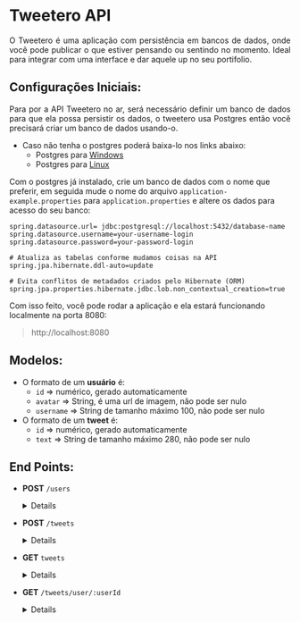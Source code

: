 # Tweetero API
<p align="justify">
    O Tweetero é uma aplicação com persistência em bancos de dados, onde você pode publicar o que estiver pensando ou sentindo no momento. Ideal para integrar com uma interface e dar aquele up no seu portifolio.
<p>

## Configurações Iniciais:

<p align="justify">
    Para por a API Tweetero no ar, será necessário definir um banco de dados para que ela possa persistir os dados, o tweetero usa Postgres então você precisará criar um banco de dados usando-o.

- Caso não tenha o postgres poderá baixa-lo nos links abaixo:
    - Postgres para [Windows](https://www.enterprisedb.com/downloads/postgres-postgresql-downloads)
    - Postgres para [Linux](https://www.postgresql.org/download/linux/#generic)

Com o postgres já instalado, crie um banco de dados com o nome que preferir, em seguida mude o nome do arquivo `application-example.properties` para `application.properties` e altere os dados para acesso do seu banco:

```
spring.datasource.url= jdbc:postgresql://localhost:5432/database-name
spring.datasource.username=your-username-login
spring.datasource.password=your-password-login

# Atualiza as tabelas conforme mudamos coisas na API
spring.jpa.hibernate.ddl-auto=update 

# Evita conflitos de metadados criados pelo Hibernate (ORM)
spring.jpa.properties.hibernate.jdbc.lob.non_contextual_creation=true
```
Com isso feito, você pode rodar a aplicação e ela estará funcionando localmente na porta 8080:

>http://localhost:8080 
<p>

## Modelos:

- O formato de um **usuário** é:
    - `id` ⇒ numérico, gerado automaticamente
    - `avatar` ⇒ String, é uma url de imagem, não pode ser nulo
    - `username` ⇒ String de tamanho máximo 100, não pode ser nulo
- O formato de um **tweet** é:
    - `id` ⇒ numérico, gerado automaticamente
    - `text` ⇒ String de tamanho máximo 280, não pode ser nulo

## End Points:

- **POST** `/users`

    <details>

    - Deve receber (pelo `body` da request) um parâmetro `username` e um `avatar`, contendo o username do usuário e a sua foto de avatar:
        
        ```java
        {
            username: "bobesponja",
        	avatar: "https://super.abril.com.br/wp-content/uploads/2020/09/04-09_gato_SITE.jpg?quality=70&strip=info"
        }
        ```
        
    - Por fim, retorna a mensagem  `status 201 (CREATED)` com o objeto que foi criado
        
        ```java
        {
        	id: 1,
            username: "bobesponja",
        	avatar: "https://super.abril.com.br/wp-content/uploads/2020/09/04-09_gato_SITE.jpg?quality=70&strip=info"
        }
        ```
        
    - Não pode criar um usuário com `username` repetido. Nesse caso, retorna status `409 (CONFLICT)`.
</details>


- **POST** `/tweets`

    <details>

    - Deve receber (pelo body da request), os parâmetros `text` e `userId`:
        
        ```java
        {
            userId: 1,
            text: "eu amo hamburguer de siri"
        }
        ```
        
    - O tweet será salvo na tabela de tweets
    - Por fim, retorna o status `201 (CREATED)` com o objeto contendo as informações do tweet e do usuário:
        
        ```java
        {
          "id": 20,
          "text": "eu amo hamburguer de siri",
          "user": {
            "id": 1,
            "username": "bobesponja",
            "avatar": "https://super.abril.com.br/wp-content/uploads/2020/09/04-09_gato_SITE.jpg?quality=70&strip=info"
          }
        }
        ```
        
    - Caso o usuário fornecido não exista, retorna `404 (NOT FOUND)`.

    </details>

- **GET** `tweets`

    <details>

    - Retorna todos os tweets publicados com o status 200 (OK).
    ```java
    [
    {
        "id": 20,
        "text": "meu primeiro tweet",
        "user": {
            "id": 1,
            "username": "bobesponja",
            "avatar": "https://super.abril.com.br/wp-content/uploads/2020/09/04-09_gato_SITE.jpg?quality=70&strip=info"
        }
    },
    {
        "id": 21,
        "text": "eu moro numa pedra",
        "user": {
            "id": 2,
            "username": "patrick",
            "avatar": "https://gartic.com.br/imgs/mural/te/tettyzinhah15/patrick-estrela.png"
        }
    },
    {
        "id": 22,
        "text": "eu amo hambúrguer de siri",
        "user": {
            "id": 1,
            "username": "bobesponja",
            "avatar": "https://super.abril.com.br/wp-content/uploads/2020/09/04-09_gato_SITE.jpg?quality=70&strip=info"
        }
    }
    ]
    ```
</details>

- **GET** `/tweets/user/:userId`

    <details>

    - Retorna todos os tweets publicados do usuário recebido por parâmetro de rota com o status `200 (OK)`.
        
        ```java
        [
          {
            "id": 20,
            "text": "meu primeiro tweet",
            "user": {
              "id": 1,
              "username": "bobesponja",
              "avatar": "https://super.abril.com.br/wp-content/uploads/2020/09/04-09_gato_SITE.jpg?quality=70&strip=info"
            }
          },
          {
            "id": 22,
            "text": "eu amo hambúrguer de siri",
            "user": {
              "id": 1,
              "username": "bobesponja",
              "avatar": "https://super.abril.com.br/wp-content/uploads/2020/09/04-09_gato_SITE.jpg?quality=70&strip=info"
            }
          }
        ]
        ```
    </details>
